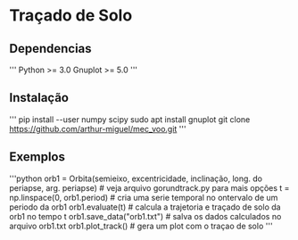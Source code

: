 # Traçado de Solo


## Dependencias
'''
Python >= 3.0
Gnuplot >= 5.0
'''

## Instalação
'''
pip install --user numpy scipy
sudo apt install gnuplot
git clone https://github.com/arthur-miguel/mec_voo.git
'''

## Exemplos
'''python
orb1 = Orbita(semieixo, excentricidade, inclinação, long. do periapse, arg. periapse) # veja arquivo gorundtrack.py para mais opções
t = np.linspace(0, orb1.period) # cria uma serie temporal no ontervalo de um periodo da orb1
orb1.evaluate(t) # calcula a trajetoria e traçado de solo da orb1 no tempo t
orb1.save_data("orb1.txt") # salva os dados calculados no arquivo orb1.txt
orb1.plot_track() # gera um plot com o traçao de solo
'''
